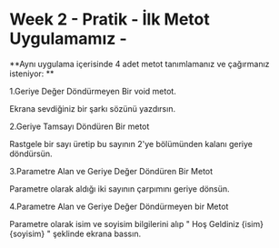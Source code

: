 ﻿# Week 2 - Pratik - İlk Metot Uygulamamız -

  **Aynı uygulama içerisinde 4 adet metot tanımlamanız ve çağırmanız isteniyor:  **

1.Geriye Değer Döndürmeyen Bir void metot.

Ekrana sevdiğiniz bir şarkı sözünü yazdırsın. 

2.Geriye Tamsayı Döndüren Bir metot

Rastgele bir sayı üretip bu sayının 2'ye bölümünden kalanı geriye döndürsün.

3.Parametre Alan ve Geriye Değer Döndüren Bir Metot

Parametre olarak aldığı iki sayının çarpımını geriye dönsün.

4.Parametre Alan ve Geriye Değer Döndürmeyen bir Metot

Parametre olarak isim ve soyisim bilgilerini alıp " Hoş Geldiniz {isim} {soyisim} " şeklinde ekrana bassın.
